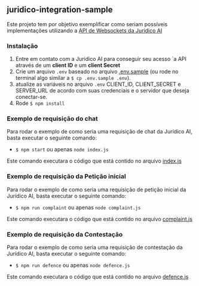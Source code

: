 ## juridico-integration-sample

Este projeto tem por objetivo exemplificar como seriam possíveis implementações utilizando a [API de Websockets da Juridico AI](https://backend.juridico.ai/docs/)

### Instalação

1. Entre em contato com a Juridico AI para conseguir seu acesso `a API através de um **client ID** e um **client Secret**
2. Crie um arquivo `.env` baseado no arquivo [.env.sample](.env.sample) (ou rode no terminal algo similar a `$ cp .env.sample .env`).
3. atualize as variáveis no arquivo `.env` CLIENT_ID, CLIENT_SECRET e SERVER_URL de acordo com suas credenciais e o servidor que deseja conectar-se.
4. Rode `$ npm install`

### Exemplo de requisição do chat

Para rodar o exemplo de como seria uma requisição de chat da Jurídico AI, basta executar o seguinte comando:

- `$ npm start` ou apenas `node index.js`

Este comando executara o código que está contido no arquivo [index.js](index.js)

### Exemplo de requisição da Petição inicial

Para rodar o exemplo de como seria uma requisição de petição inicial da Jurídico AI, basta executar o seguinte comando:

- `$ npm run complaint` ou apenas `node complaint.js`

Este comando executara o código que está contido no arquivo [complaint.js](complaint.js)

### Exemplo de requisição da Contestação

Para rodar o exemplo de como seria uma requisição de contestação da Jurídico AI, basta executar o seguinte comando:

- `$ npm run defence` ou apenas `node defence.js`

Este comando executara o código que está contido no arquivo [defence.js](defence.js)